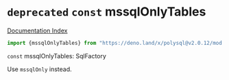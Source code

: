 # `deprecated` `const` mssqlOnlyTables

[Documentation Index](../README.md)

```ts
import {mssqlOnlyTables} from "https://deno.land/x/polysql@v2.0.12/mod.ts"
```

`const` mssqlOnlyTables: SqlFactory

Use `mssqlOnly` instead.


